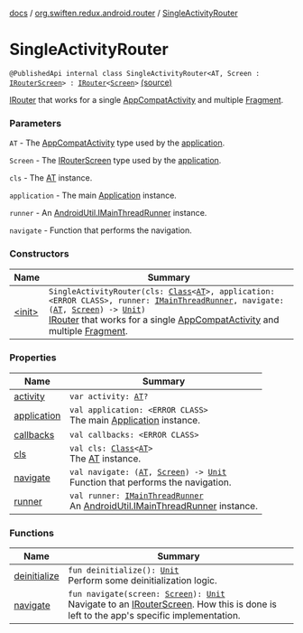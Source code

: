 [docs](../../index.md) / [org.swiften.redux.android.router](../index.md) / [SingleActivityRouter](./index.md)

# SingleActivityRouter

`@PublishedApi internal class SingleActivityRouter<AT, Screen : `[`IRouterScreen`](../../org.swiften.redux.core/-i-router-screen.md)`> : `[`IRouter`](../../org.swiften.redux.core/-i-router/index.md)`<`[`Screen`](index.md#Screen)`>` [(source)](https://github.com/protoman92/KotlinRedux/tree/master/android/android-router/src/main/java/org/swiften/redux/android/router/SingleActivityRouter.kt#L28)

[IRouter](../../org.swiften.redux.core/-i-router/index.md) that works for a single [AppCompatActivity](#) and multiple [Fragment](#).

### Parameters

`AT` - The [AppCompatActivity](#) type used by the [application](application.md).

`Screen` - The [IRouterScreen](../../org.swiften.redux.core/-i-router-screen.md) type used by the [application](application.md).

`cls` - The [AT](http://docs.oracle.com/javase/6/docs/api/java/lang/Class.html) instance.

`application` - The main [Application](#) instance.

`runner` - An [AndroidUtil.IMainThreadRunner](../../org.swiften.redux.android.util/-android-util/-i-main-thread-runner/index.md) instance.

`navigate` - Function that performs the navigation.

### Constructors

| Name | Summary |
|---|---|
| [&lt;init&gt;](-init-.md) | `SingleActivityRouter(cls: `[`Class`](http://docs.oracle.com/javase/6/docs/api/java/lang/Class.html)`<`[`AT`](index.md#AT)`>, application: <ERROR CLASS>, runner: `[`IMainThreadRunner`](../../org.swiften.redux.android.util/-android-util/-i-main-thread-runner/index.md)`, navigate: (`[`AT`](index.md#AT)`, `[`Screen`](index.md#Screen)`) -> `[`Unit`](https://kotlinlang.org/api/latest/jvm/stdlib/kotlin/-unit/index.html)`)`<br>[IRouter](../../org.swiften.redux.core/-i-router/index.md) that works for a single [AppCompatActivity](#) and multiple [Fragment](#). |

### Properties

| Name | Summary |
|---|---|
| [activity](activity.md) | `var activity: `[`AT`](index.md#AT)`?` |
| [application](application.md) | `val application: <ERROR CLASS>`<br>The main [Application](#) instance. |
| [callbacks](callbacks.md) | `val callbacks: <ERROR CLASS>` |
| [cls](cls.md) | `val cls: `[`Class`](http://docs.oracle.com/javase/6/docs/api/java/lang/Class.html)`<`[`AT`](index.md#AT)`>`<br>The [AT](http://docs.oracle.com/javase/6/docs/api/java/lang/Class.html) instance. |
| [navigate](navigate.md) | `val navigate: (`[`AT`](index.md#AT)`, `[`Screen`](index.md#Screen)`) -> `[`Unit`](https://kotlinlang.org/api/latest/jvm/stdlib/kotlin/-unit/index.html)<br>Function that performs the navigation. |
| [runner](runner.md) | `val runner: `[`IMainThreadRunner`](../../org.swiften.redux.android.util/-android-util/-i-main-thread-runner/index.md)<br>An [AndroidUtil.IMainThreadRunner](../../org.swiften.redux.android.util/-android-util/-i-main-thread-runner/index.md) instance. |

### Functions

| Name | Summary |
|---|---|
| [deinitialize](deinitialize.md) | `fun deinitialize(): `[`Unit`](https://kotlinlang.org/api/latest/jvm/stdlib/kotlin/-unit/index.html)<br>Perform some deinitialization logic. |
| [navigate](navigate.md) | `fun navigate(screen: `[`Screen`](index.md#Screen)`): `[`Unit`](https://kotlinlang.org/api/latest/jvm/stdlib/kotlin/-unit/index.html)<br>Navigate to an [IRouterScreen](../../org.swiften.redux.core/-i-router-screen.md). How this is done is left to the app's specific implementation. |
